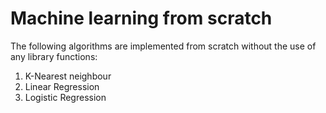 # Machine learning from scratch
The following algorithms are implemented from scratch without the use of any library functions:
1. K-Nearest neighbour
2. Linear Regression
3. Logistic Regression

